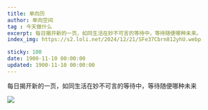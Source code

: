 ```yaml
---
title: 单向历
author: 单向空间
tag : 今天做什么
excerpt: 每日揭开新的一页，如同生活在妙不可言的等待中，等待随便哪种未来。
index_img: https://s2.loli.net/2024/12/21/SFe37Cbrn812yhU.webp

sticky: 100
date: 1900-11-10 00:00:00
updated: 1900-11-10 00:00:00
---
```


每日揭开新的一页，如同生活在妙不可言的等待中，等待随便哪种未来



![](https://calendar.nhwite.cn)

